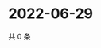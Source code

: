 # 2022-06-29

共 0 条

<!-- BEGIN WEIBO -->
<!-- 最后更新时间 Wed Jun 29 2022 17:00:51 GMT+0800 (China Standard Time) -->

<!-- END WEIBO -->
